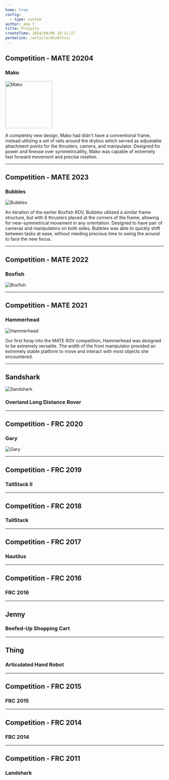 ```yaml
---
home: true
config:
  - type: custom
author: ada t
title: Projects
createTime: 2024/08/06 19:11:27
permalink: /article/bhz8t2vj/
---
```

<h2>Competition - MATE 20204</h2>
<h3>Mako</h3>
<img src="/Mako_Image_Bad.jpg?url" alt="Mako" height="150px">
<p>A completely new design, Mako had didn't have a conventional frame, instead utilizing a set of rails around the drybox which served as adjustable attachment points for the thrusters, camera, and manipulator. Designed for power and finesse over symmetricallity, Mako was capable of extremely fast forward movement and precise rotation.</p>

<hr>

<h2>Competition - MATE 2023</h2>
<h3>Bubbles</h3>
<img src="/Bubbles!.jpeg?url" alt="Bubbles">
<p>An iteration of the earlier Boxfish ROV, Bubbles utilized a similar frame structure, but with 8 thrusters placed at the corners of the frame, allowing for near-symmetrical movement in any orientation. Designed to have pair of cameras and manipulators on both sides, Bubbles was able to quickly shift between tasks at ease, without needing precious time to swing the around to face the new focus.</p>

<hr>

<h2>Competition - MATE 2022</h2>
<h3>Boxfish</h3>
<img src="/Boxfish.jpg?url" alt="Boxfish">

<hr>

<h2>Competition - MATE 2021</h2>
<h3>Hammerhead</h3>
<img src="https://adabit.org/banner.jpg" alt="Hammerhead">
<p>Our first foray into the MATE ROV competition, Hammerhead was designed to be extremely versatile. The width of the front manipulator provided an extremely stable platform to move and interact with most objects she encountered.</p>

<hr>

<h2>Sandshark</h2>
<img src="/Rover.JPG?url" alt="Sandshark">
<h3>Overland Long Distance Rover</h3>

<hr>

<h2>Competition - FRC 2020</h2>
<h3>Gary</h3>
<img src="/Gary_minus_buffer.jpg?url" alt="Gary">

<hr>

<h2>Competition - FRC 2019</h2>
<h3>TallStack II</h3>

<hr>
<h2>Competition - FRC 2018</h2>

<h3>TallStack</h3>

<hr>

<h2>Competition - FRC 2017</h2>
<h3>Nautilus</h3>

<hr>

<h2>Competition - FRC 2016</h2>
<h3>FRC 2016</h3>

<hr>

<h2>Jenny</h2>
<h3>Beefed-Up Shopping Cart</h3>

<hr>

<h2>Thing</h2>
<h3>Articulated Hand Robot</h3>

<hr>

<h2>Competition - FRC 2015</h2>
<h3>FRC 2015</h3>

<hr>

<h2>Competition - FRC 2014</h2>
<h3>FRC 2014</h3>

<hr>

<h2>Competition - FRC 2011</h2>
<h3>Landshark</h3>
